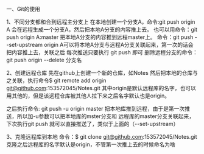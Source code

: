 一、Git的使用

1、不同分支都和合到远程主分支上
在本地创建一个分支A，命令:git push origin A  会在远程生成一个分支A，然后把本地A分支的内容推上去。
也可以用命令：git push origin A:master   把本地A分支的内容推到远程master上。
命令：git push --set-upstream origin A可以将本地A分支与远程A分支关联起来，第一次的话会把内容推上去，关联之后
每次推送只要执行 git push 即可
删除远程分支的命令：  git push origin --delete 分支名

2、创建远程仓库
先在github上创建一个新的仓库，如Notes
然后把本地的仓库与之关联，执行命令$ git remote add origin git@github.com:153572045/Notes.git
其中origin是默认远程库的名字，也可以用其他的，但是该远程仓库被其他人拉下来之后名字默认也是origin。

之后执行命令: git push -u origin master  把本地库推到远程，由于是第一次推送，所以加-u参数可以把本地库的mster分支和
远程库的master分支关联起来，下次执行git push 就可以直接推送了，类似于上面的（--set-upstream） 

3、克隆远程库到本地
命令：$ git clone git@github.com:153572045/Notes.git
克隆之后远程库的名字默认是origin，不管第一次推上去的时候命名为啥

